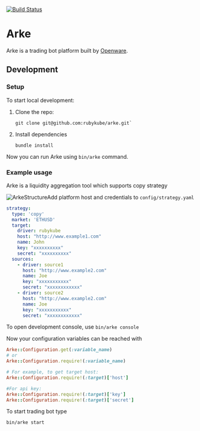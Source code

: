 [![Build Status](https://ci.microkube.com/api/badges/rubykube/arke/status.svg)](https://ci.microkube.com/rubykube/arke)

# Arke

Arke is a trading bot platform built by [Openware](https://www.openware.com).

## Development

### Setup

To start local development:

1. Clone the repo:
   ```shell
   git clone git@github.com:rubykube/arke.git`
   ```
2. Install dependencies
   ```shell
   bundle install
   ```

Now you can run Arke using `bin/arke` command.

### Example usage

Arke is a liquidity aggregation tool which supports copy strategy

![ArkeStructure](.assets/ArkeStructure.jpg)Add platform host and credentials to `config/strategy.yaml`

```yaml
strategy:
  type: 'copy'
  market: 'ETHUSD'
  target:
    driver: rubykube
    host: "http://www.example1.com"
    name: John
    key: "xxxxxxxxxx"
    secret: "xxxxxxxxxx"
  sources:
    - driver: source1
      host: "http://www.example2.com"
      name: Joe
      key: "xxxxxxxxxxx"
      secret: "xxxxxxxxxxxx"
    - driver: source2
      host: "http://www.example2.com"
      name: Joe
      key: "xxxxxxxxxxx"
      secret: "xxxxxxxxxxxx"
```

To open development console, use `bin/arke console`

Now your configuration variables can be reached with
```ruby
Arke::Configuration.get(:variable_name)
# or
Arke::Configuration.require!(:variable_name)

# For example, to get target host:
Arke::Configuration.require!(:target)['host']

#For api key:
Arke::Configuration.require!(:target)['key']
Arke::Configuration.require!(:target)['secret']
```

To start trading bot type

```shell
bin/arke start
```
